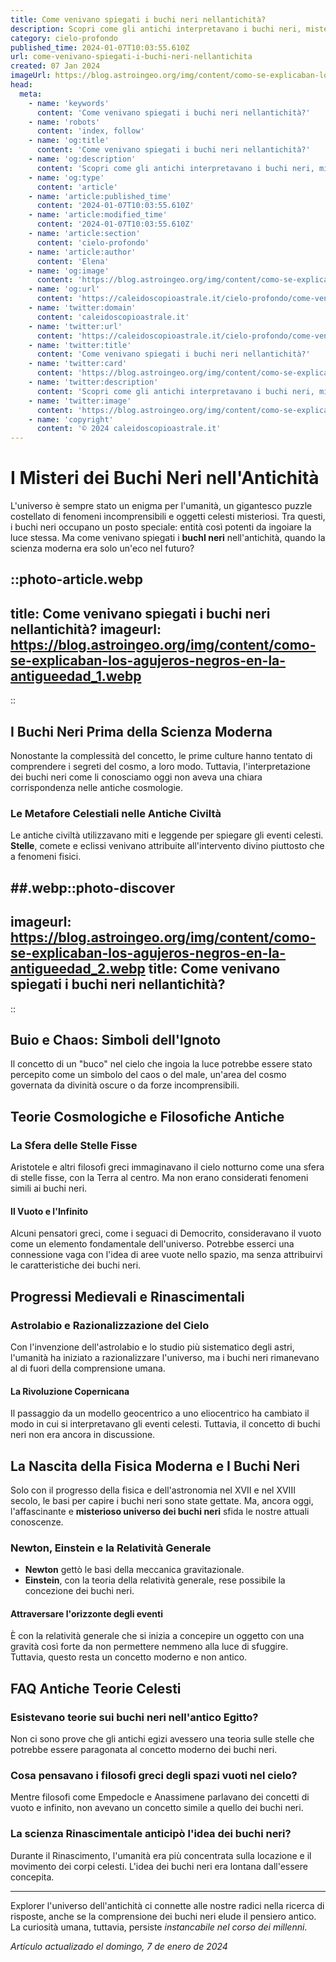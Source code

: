 ```yaml
---
title: Come venivano spiegati i buchi neri nellantichità?
description: Scopri come gli antichi interpretavano i buchi neri, misteri cosmici avvolti in miti e leggende. Leggi larticolo per esplorare teorie storiche.
category: cielo-profondo
published_time: 2024-01-07T10:03:55.610Z
url: come-venivano-spiegati-i-buchi-neri-nellantichita
created: 07 Jan 2024
imageUrl: https://blog.astroingeo.org/img/content/como-se-explicaban-los-agujeros-negros-en-la-antigueedad_1.webp
head:
  meta:
    - name: 'keywords'
      content: 'Come venivano spiegati i buchi neri nellantichità?'
    - name: 'robots'
      content: 'index, follow'
    - name: 'og:title'
      content: 'Come venivano spiegati i buchi neri nellantichità?'
    - name: 'og:description'
      content: 'Scopri come gli antichi interpretavano i buchi neri, misteri cosmici avvolti in miti e leggende. Leggi larticolo per esplorare teorie storiche.'
    - name: 'og:type'
      content: 'article'
    - name: 'article:published_time'
      content: '2024-01-07T10:03:55.610Z'
    - name: 'article:modified_time'
      content: '2024-01-07T10:03:55.610Z'
    - name: 'article:section'
      content: 'cielo-profondo'
    - name: 'article:author'
      content: 'Elena'
    - name: 'og:image'
      content: 'https://blog.astroingeo.org/img/content/como-se-explicaban-los-agujeros-negros-en-la-antigueedad_1.webp'
    - name: 'og:url'
      content: 'https://caleidoscopioastrale.it/cielo-profondo/come-venivano-spiegati-i-buchi-neri-nellantichita'
    - name: 'twitter:domain'
      content: 'caleidoscopioastrale.it'
    - name: 'twitter:url'
      content: 'https://caleidoscopioastrale.it/cielo-profondo/come-venivano-spiegati-i-buchi-neri-nellantichita'
    - name: 'twitter:title'
      content: 'Come venivano spiegati i buchi neri nellantichità?'
    - name: 'twitter:card'
      content: 'https://blog.astroingeo.org/img/content/como-se-explicaban-los-agujeros-negros-en-la-antigueedad_1.webp'
    - name: 'twitter:description'
      content: 'Scopri come gli antichi interpretavano i buchi neri, misteri cosmici avvolti in miti e leggende. Leggi larticolo per esplorare teorie storiche.'
    - name: 'twitter:image'
      content: 'https://blog.astroingeo.org/img/content/como-se-explicaban-los-agujeros-negros-en-la-antigueedad_1.webp'
    - name: 'copyright'
      content: '© 2024 caleidoscopioastrale.it'
---
```

# I Misteri dei Buchi Neri nell'Antichità

L'universo è sempre stato un enigma per l'umanità, un gigantesco puzzle costellato di fenomeni incomprensibili e oggetti celesti misteriosi. Tra questi, i buchi neri occupano un posto speciale: entità così potenti da ingoiare la luce stessa. Ma come venivano spiegati i **buchI neri** nell'antichità, quando la scienza moderna era solo un'eco nel futuro?

::photo-article.webp
---
title: Come venivano spiegati i buchi neri nellantichità?
imageurl: https://blog.astroingeo.org/img/content/como-se-explicaban-los-agujeros-negros-en-la-antigueedad_1.webp
---
::

## I Buchi Neri Prima della Scienza Moderna

Nonostante la complessità del concetto, le prime culture hanno tentato di comprendere i segreti del cosmo, a loro modo. Tuttavia, l'interpretazione dei buchi neri come li conosciamo oggi non aveva una chiara corrispondenza nelle antiche cosmologie.

### Le Metafore Celestiali nelle Antiche Civiltà

Le antiche civiltà utilizzavano miti e leggende per spiegare gli eventi celesti. **Stelle**, comete e eclissi venivano attribuite all'intervento divino piuttosto che a fenomeni fisici.

##.webp::photo-discover
---
imageurl: https://blog.astroingeo.org/img/content/como-se-explicaban-los-agujeros-negros-en-la-antigueedad_2.webp
title: Come venivano spiegati i buchi neri nellantichità?
---
::

## Buio e Chaos: Simboli dell'Ignoto

Il concetto di un "buco" nel cielo che ingoia la luce potrebbe essere stato percepito come un simbolo del caos o del male, un'area del cosmo governata da divinità oscure o da forze incomprensibili.

## Teorie Cosmologiche e Filosofiche Antiche

### La Sfera delle Stelle Fisse

Aristotele e altri filosofi greci immaginavano il cielo notturno come una sfera di stelle fisse, con la Terra al centro. Ma non erano considerati fenomeni simili ai buchi neri.

#### Il Vuoto e l'Infinito

Alcuni pensatori greci, come i seguaci di Democrito, consideravano il vuoto come un elemento fondamentale dell'universo. Potrebbe esserci una connessione vaga con l'idea di aree vuote nello spazio, ma senza attribuirvi le caratteristiche dei buchi neri.

## Progressi Medievali e Rinascimentali

### Astrolabio e Razionalizzazione del Cielo

Con l'invenzione dell'astrolabio e lo studio più sistematico degli astri, l'umanità ha iniziato a razionalizzare l'universo, ma i buchi neri rimanevano al di fuori della comprensione umana.

#### La Rivoluzione Copernicana

Il passaggio da un modello geocentrico a uno eliocentrico ha cambiato il modo in cui si interpretavano gli eventi celesti. Tuttavia, il concetto di buchi neri non era ancora in discussione.

## La Nascita della Fisica Moderna e I Buchi Neri

Solo con il progresso della fisica e dell'astronomia nel XVII e nel XVIII secolo, le basi per capire i buchi neri sono state gettate. Ma, ancora oggi, l'affascinante e **misterioso universo dei buchi neri** sfida le nostre attuali conoscenze.

### Newton, Einstein e la Relatività Generale

- **Newton** gettò le basi della meccanica gravitazionale.
- **Einstein**, con la teoria della relatività generale, rese possibile la concezione dei buchi neri.

#### Attraversare l'orizzonte degli eventi

È con la relatività generale che si inizia a concepire un oggetto con una gravità così forte da non permettere nemmeno alla luce di sfuggire. Tuttavia, questo resta un concetto moderno e non antico.

## FAQ Antiche Teorie Celesti

### Esistevano teorie sui buchi neri nell'antico Egitto?

Non ci sono prove che gli antichi egizi avessero una teoria sulle stelle che potrebbe essere paragonata al concetto moderno dei buchi neri.

### Cosa pensavano i filosofi greci degli spazi vuoti nel cielo?

Mentre filosofi come Empedocle e Anassimene parlavano dei concetti di vuoto e infinito, non avevano un concetto simile a quello dei buchi neri.

### La scienza Rinascimentale anticipò l'idea dei buchi neri?

Durante il Rinascimento, l'umanità era più concentrata sulla locazione e il movimento dei corpi celesti. L'idea dei buchi neri era lontana dall'essere concepita.

---

Explorer l'universo dell'antichità ci connette alle nostre radici nella ricerca di risposte, anche se la comprensione dei buchi neri elude il pensiero antico. La curiosità umana, tuttavia, persiste *instancabile nel corso dei millenni*.

_Artículo actualizado el domingo, 7 de enero de 2024_